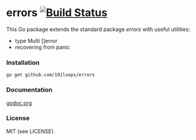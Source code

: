errors [![Build Status](https://secure.travis-ci.org/101loops/errors.png)](https://travis-ci.org/101loops/errors)
======

This Go package extends the standard package *errors* with useful utilities:
- type Multi []error
- recovering from panic

### Installation
`go get github.com/101loops/errors`

### Documentation
[godoc.org](http://godoc.org/github.com/101loops/errors)

### License
MIT (see LICENSE).
